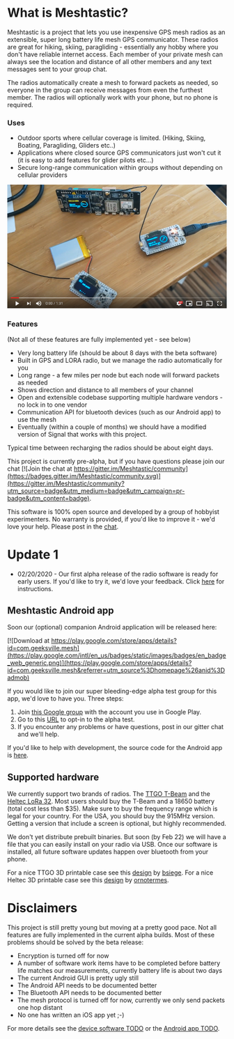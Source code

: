 # What is Meshtastic?

Meshtastic is a project that lets you use
inexpensive GPS mesh radios as an extensible, super long battery life mesh GPS communicator.  These radios are great for hiking, skiing, paragliding - 
essentially any hobby where you don't have reliable internet access.  Each member of your private mesh can always see the location and distance of all other
members and any text messages sent to your group chat.

The radios automatically create a mesh to forward packets as needed, so everyone in the group can receive messages from even the furthest member.  The radios
will optionally work with your phone, but no phone is required.

### Uses

* Outdoor sports where cellular coverage is limited. (Hiking, Skiing, Boating, Paragliding, Gliders etc..)
* Applications where closed source GPS communicators just won't cut it (it is easy to add features for glider pilots etc...)
* Secure long-range communication within groups without depending on cellular providers

[![Youtube video demo](desk-video-screenshot.png)](https://www.youtube.com/watch?v=WlNbMbVZlHI "Meshtastic early demo")

### Features
(Not all of these features are fully implemented yet - see below)

* Very long battery life (should be about 8 days with the beta software)
* Built in GPS and LORA radio, but we manage the radio automatically for you
* Long range - a few miles per node but each node will forward packets as needed
* Shows direction and distance to all members of your channel
* Open and extensible codebase supporting multiple hardware vendors - no lock in to one vendor
* Communication API for bluetooth devices (such as our Android app) to use the mesh
* Eventually (within a couple of months) we should have a modified version of Signal that works with this project.
 
Typical time between recharging the radios should be about eight days.
 
This project is currently pre-alpha, but if you have questions please join our chat [![Join the chat at https://gitter.im/Meshtastic/community](https://badges.gitter.im/Meshtastic/community.svg)](https://gitter.im/Meshtastic/community?utm_source=badge&utm_medium=badge&utm_campaign=pr-badge&utm_content=badge).

This software is 100% open source and developed by a group of hobbyist experimenters.  No warranty is provided, if you'd like to improve it - we'd love your help.  Please post in the [chat](https://gitter.im/Meshtastic/community).  

# Update 1

* 02/20/2020 - Our first alpha release of the radio software is ready for early users.  If you'd like to try it, we'd love your feedback.  Click [here](https://github.com/geeksville/Meshtastic-esp32/blob/master/README.md) for instructions.

## Meshtastic Android app
Soon our (optional) companion Android application will be released here:

[![Download at https://play.google.com/store/apps/details?id=com.geeksville.mesh](https://play.google.com/intl/en_us/badges/static/images/badges/en_badge_web_generic.png)](https://play.google.com/store/apps/details?id=com.geeksville.mesh&referrer=utm_source%3Dhomepage%26anid%3Dadmob)

If you would like to join our super bleeding-edge alpha test group for this app, we'd love to have you.  Three steps:
1. Join [this Google group](https://groups.google.com/forum/#!forum/meshtastic-alpha-testers) with the account you use in Google Play.
2. Go to this [URL](https://play.google.com/apps/testing/com.geeksville.mesh) to opt-in to the alpha test.
3. If you encounter any problems or have questions, post in our gitter chat and we'll help.

If you'd like to help with development, the source code for the Android app is [here](https://github.com/geeksville/Meshtastic-Android).

## Supported hardware
We currently support two brands of radios.  The [TTGO T-Beam](https://www.aliexpress.com/item/4000119152086.html) and the [Heltec LoRa 32](https://heltec.org/project/wifi-lora-32/).  Most users should buy the T-Beam and a 18650 battery (total cost less than $35).  Make
sure to buy the frequency range which is legal for your country.  For the USA, you should buy the 915MHz version.  Getting a version that include a screen
is optional, but highly recommended.

We don't yet distribute prebuilt binaries.  But soon (by Feb 22) we will have a file that you can easily install on your radio via USB.  Once our software is installed, all future software updates happen over bluetooth from your phone.

For a nice TTGO 3D printable case see this [design](https://www.thingiverse.com/thing:3773717) by [bsiege](https://www.thingiverse.com/bsiege).
For a nice Heltec 3D printable case see this [design](https://www.thingiverse.com/thing:3125854) by [ornotermes](https://www.thingiverse.com/ornotermes).

# Disclaimers

This project is still pretty young but moving at a pretty good pace.  Not all features are fully implemented in the current alpha builds.
Most of these problems should be solved by the beta release:

* Encryption is turned off for now
* A number of software work items have to be completed before battery life matches our measurements, currently battery life is about two days
* The current Android GUI is pretty ugly still
* The Android API needs to be documented better
* The Bluetooth API needs to be documented better 
* The mesh protocol is turned off for now, currently we only send packets one hop distant
* No one has written an iOS app yet ;-)

For more details see the [device software TODO](https://github.com/geeksville/Meshtastic-esp32/blob/master/TODO.md) or the [Android app TODO](https://github.com/geeksville/Meshtastic-Android/blob/master/TODO.md).
